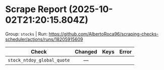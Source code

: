 # Scrape Report (2025-10-02T21:20:15.804Z)

Group: `stocks`  |  Run: https://github.com/AlbertoRoca96/scraping-checks-scheduler/actions/runs/18205915609

| Check | Changed | Keys | Error |
|---|:---:|:--|:--|
| `stock_ntdoy_global_quote` | — |  |  |
